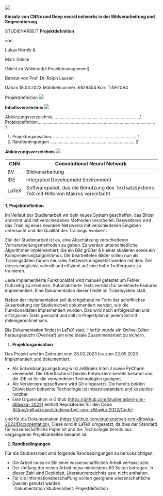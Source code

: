 ﻿![](Aspose.Words.a3638b8c-53fb-4151-84c3-99a83d7b73b8.001.png)

**Einsatz von CNNs und Deep neural networks in der Bildverarbeitung und Segmentierung**

STUDIENARBEIT  **Projektdefinition**  

von  

Lukas Hörnle & 

Marc Gökce  

(Nicht im Wahlmodul Projektmanagement) 

Betreut von          Prof. Dr. Ralph Lausen 

Datum    18.03.2023  Matrikelnummer: 6828354  Kurs                      TINF20B4  

Projektdefinition ![](Aspose.Words.a3638b8c-53fb-4151-84c3-99a83d7b73b8.002.png)

**Inhaltsverzeichnis  ![](Aspose.Words.a3638b8c-53fb-4151-84c3-99a83d7b73b8.003.png)**

Abkürzungsverzeichnis…………………………………………….………………..1 Projektdefinition................................................................................................ 1  

1. Projektorganisation...................................................................... 1  
1. Randbedingungen ..................................................................... 2  

**Abkürzungsverzeichnis  ![](Aspose.Words.a3638b8c-53fb-4151-84c3-99a83d7b73b8.004.png)**



|CNN |Convolutional Neural Network |
| - | - |
|BV |Bildverarbeitung |
|IDE |Integrated Development Environment |
|LaTeX |Softwarepaket, das die Benutzung des  Textsatzsystems TeX mit Hilfe von Makros vereinfacht |

**1.   Projektdefinition**  

Im Verlauf der Studienarbeit wir dein neues System geschaffen, das Bilder annimmt und mit verschiedenen Methoden verarbeitet. Desweiteren wird das Training eines neuralen Netzwerks  mit  verschiedenen Eingaben  untersucht  und  die Qualität  des Trainings evaluiert.  

Ziel  der  Studienarbeit  ist  es,  eine  Abschätzung  verschiedener Vorverarbeitungsmethoden  zu  geben.  Es  werden  unterschiedliche  Algorithmen implementiert,  die  ein  Bild  größer  &  kleiner  skalieren  sowie  ein Komprimierungsalgorithmus. Die bearbeiteten Bilder sollen nun als Trainingsdaten für ein neurales Netzwerk eingesetzt werden mit dem Ziel dieses möglichst schnell und effizient auf eine hohe Trefferquote zu trainieren.  

Jede  implementierte  Funktionalität  wird  manuell  getestet  um  Fehler  frühzeitig  zu erkennen. Automatisierte Tests werden für selektierte Features implementiert. Eine Dokumentation dieser findet im Ticketsystem statt.  

Neben der Implementation soll durchgehend im Form der schriftlichen Ausarbeitung der  Studienarbeit  dokumentiert  werden,  wie  die  Funktionalitäten  implementiert wurden.  Das  wird  nach  erfolgreichen  und  erfolglosen  Tests  gemacht  und  soll  im Projektplan in jedem Schritt miteingerechnet sein.  

Die  Dokumentation  findet  in  LaTeX  statt.  Hierfür  wurde  ein  Online-Editor herausgesucht (Overleaf) um eine ideale Zusammenarbeit zu sichern.  

1. **Projektorganisation**  

Das Projekt wird im Zeitraum vom 28.02.2023 bis zum 22.05.2023 implementiert und dokumentiert.  

- Als Entwicklungsumgebung wird JetBrains IntelliJ sowie PyCharm verwendet. Die Oberfläche ist beiden Entwicklern bereits bekannt und die IDE ist für die verwendeten Technologien geeignet. 
- Als Versionierungssoftware wird Git eingesetzt. Die bereits beiden Entwicklern bekannte Technologie ist Industriestandard und kostenlos nutzbar.  
- Eine  Organisation  in  Github  [(https://github.com/studienarbeit-cnn-dhbwka- 2022)](https://github.com/studienarbeit-cnn-dhbwka-2022) enthält Repositories für den Code [(https://github.com/studienarbeit-cnn- dhbwka-2022/Code)](https://github.com/studienarbeit-cnn-dhbwka-2022/Code)  

und  für  die  Dokumentation  [(https://github.com/studienarbeit-cnn-dhbwka- 2022/Documentation).](https://github.com/studienarbeit-cnn-dhbwka-2022/Documentation) Diese wird in LaTeX umgesetzt, da dies der Standard für wissenschaftliche  Paper  ist  und  die  Technologie  bereits  aus  vergangenen Projektarbeiten bekannt ist.  

2. **Randbedingungen**  

Für die Studienarbeit sind folgende Randbedingungen zu berücksichtigen.  

- Die Arbeit muss im Stil einer wissenschaftlichen Arbeit verfasst sein.  
- Der Umfang der reinen Arbeit muss mindestens 80  Seiten betragen. In dieser Zahl sind Deckblatt, Literaturverzeichnis usw. nicht enthalten.  
- Für die Informationsbeschaffung sollten geeignete wissenschaftliche Quellen genutzt werden.  
` `Dokumentation Studienarbeit: Projektdefinition 
